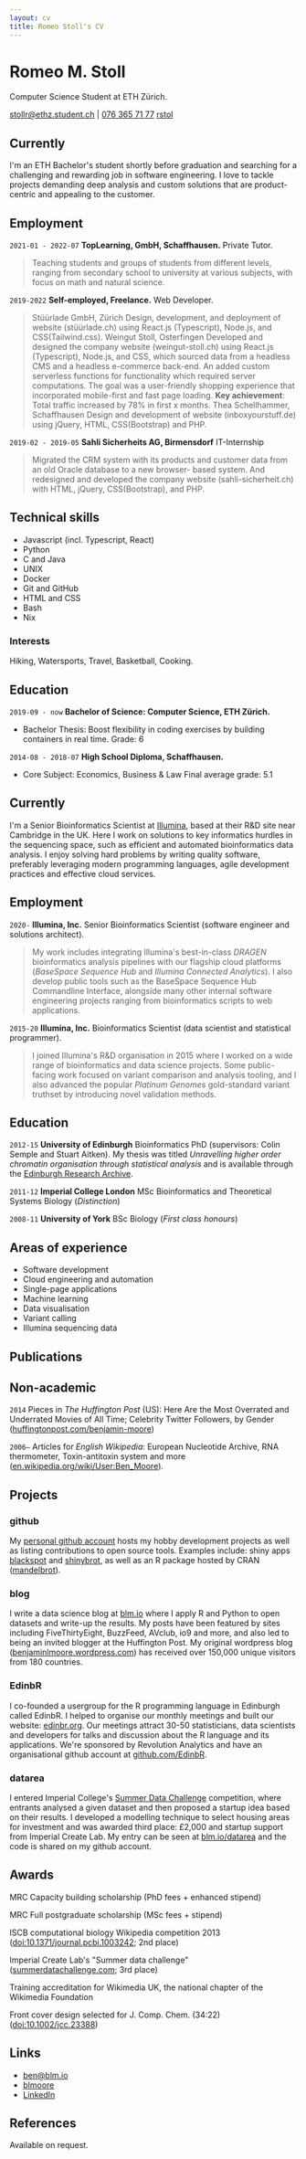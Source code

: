 ```yaml
---
layout: cv
title: Romeo Stoll's CV
---
```

# Romeo M. Stoll 
Computer Science Student at ETH Zürich.

<div id="webaddress">
<a href="mailto:stollr@ethz.student.ch">stollr@ethz.student.ch</a>
| <a href="tel:0763657177">076 365 71 77</a>
<i class="fa fa-github"></i> <a href="http://github.com/rstol">rstol</a>
</div>

## Currently

I'm an ETH Bachelor's student shortly before graduation and searching for a challenging and rewarding job in software engineering. I love to tackle projects demanding deep analysis and custom solutions that are product-centric and appealing to the customer.


## Employment

`2021-01 - 2022-07` 
__TopLearning, GmbH, Schaffhausen.__ Private Tutor. 
> Teaching students and groups of students from different levels, ranging from secondary school to university at various subjects, with focus on math and natural science.

`2019-2022` 
__Self-employed, Freelance.__ Web Developer.
> Stüürlade GmbH, Zürich
Design, development, and deployment of website (stüürlade.ch) using React.js (Typescript), Node.js, and CSS(Tailwind.css).
> Weingut Stoll, Osterfingen
Developed and designed the company website (weingut-stoll.ch) using React.js (Typescript), Node.js, and CSS, which sourced data from a headless CMS and a headless e-commerce back-end. An added custom serverless functions for functionality which required server computations. The goal was a user-friendly shopping experience that incorporated mobile-first and fast page loading.
__Key achievement__: Total traffic increased by 78% in first x months.
> Thea Schellhammer, Schaffhausen
Design and development of website (inboxyourstuff.de) using jQuery, HTML, CSS(Bootstrap) and PHP.

`2019-02 - 2019-05` 
__Sahli Sicherheits AG, Birmensdorf__ IT-Internship
> Migrated the CRM system with its products and customer data from an old Oracle database to a new browser- based system. And redesigned and developed the company website (sahli-sicherheit.ch) with HTML, jQuery, CSS(Bootstrap), and PHP.

## Technical skills

* Javascript (incl. Typescript, React)
* Python
* C and Java
* UNIX
* Docker
* Git and GitHub
* HTML and CSS
* Bash
* Nix

### Interests

Hiking, Watersports, Travel, Basketball, Cooking.


## Education

`2019-09 - now`
__Bachelor of Science: Computer Science, ETH Zürich.__

- Bachelor Thesis: Boost flexibility in coding exercises by building containers in real time. Grade: 6

`2014-08 - 2018-07`
__High School Diploma, Schaffhausen.__

- Core Subject: Economics, Business & Law Final average grade: 5.1

## Currently

I'm a Senior Bioinformatics Scientist at [Illumina](http://www.illumina.com/), based at their R&D site near Cambridge in the UK. Here I work on solutions to key informatics hurdles in the sequencing space, such as efficient and automated bioinformatics data analysis. I enjoy solving hard problems by writing quality software, preferably leveraging modern programming languages, agile development practices and effective cloud services.

## Employment

`2020-` 
__Illumina, Inc.__ Senior Bioinformatics Scientist (software engineer and solutions architect). 
> My work includes integrating Illumina's best-in-class _DRAGEN_ bioinformatics analysis pipelines with our flagship cloud platforms (_BaseSpace Sequence Hub_ and _Illumina Connected Analytics_). I also develop public tools such as the BaseSpace Sequence Hub Commandline Interface, alongside many other internal software engineering projects ranging from bioinformatics scripts to web applications.

`2015-20` 
__Illumina, Inc.__ Bioinformatics Scientist (data scientist and statistical programmer).
> I joined Illumina's R&D organisation in 2015 where I worked on a wide range of bioinformatics and data science projects. Some public-facing work focused on variant comparison and analysis tooling, and I also advanced the popular _Platinum Genomes_ gold-standard variant truthset by introducing novel validation methods.

## Education

`2012-15`
__University of Edinburgh__ Bioinformatics PhD (supervisors: Colin Semple and Stuart Aitken). My thesis was titled _Unravelling higher order chromatin organisation through statistical analysis_ and is available through the [Edinburgh Research Archive](https://www.era.lib.ed.ac.uk/handle/1842/22906).

`2011-12`
__Imperial College London__ MSc Bioinformatics and Theoretical Systems Biology (_Distinction_)

`2008-11`
__University of York__ BSc Biology (_First class honours_)

## Areas of experience

* Software development
* Cloud engineering and automation
* Single-page applications
* Machine learning
* Data visualisation
* Variant calling
* Illumina sequencing data

## Publications

## Non-academic

`2014` Pieces in _The Huffington Post_ (US): Here Are the Most Overrated and Underrated Movies of All Time; Celebrity Twitter Followers, by Gender ([huffingtonpost.com/benjamin-moore](http://www.huffingtonpost.com/benjamin-moore/))

`2006–` Articles for _English Wikipedia_: European Nucleotide Archive, RNA thermometer, Toxin-antitoxin system and more ([en.wikipedia.org/wiki/User:Ben_Moore](https://en.wikipedia.org/wiki/User:Ben_Moore)).

## Projects

### github

My [personal github account](https://github.com/rstol) hosts my hobby development projects as well as listing contributions to open source tools. Examples include: shiny apps [blackspot](https://github.com/blmoore/blackspot) and [shinybrot](https://github.com/blmoore/shinybrot), as well as an R package hosted by CRAN ([mandelbrot](https://github.com/blmoore/mandelbrot)).

### blog

I write a data science blog at [blm.io](http://blm.io/blog) where I apply R and Python to open datasets and write-up the results. My posts have been featured by sites including FiveThirtyEight, BuzzFeed, AVclub, io9 and more, and also led to being an invited blogger at the Huffington Post. My original wordpress blog ([benjaminlmoore.wordpress.com](http://benjaminlmoore.wordpress.com)) has received over 150,000 unique visitors from 180 countries.

### EdinbR

I co-founded a usergroup for the R programming language in Edinburgh called EdinbR. I helped to organise our monthly meetings and built our website: [edinbr.org](http://edinbr.org). Our meetings attract 30-50 statisticians, data scientists and developers for talks and discussion about the R language and its applications. We're sponsored by Revolution Analytics and have an organisational github account at [github.com/EdinbR](https://github.com/EdinbR).

### datarea

I entered Imperial College's [Summer Data Challenge](https://www.imperial.ac.uk/data-science/education/summer-data-challenge/) competition, where entrants analysed a given dataset and then proposed a startup idea based on their results. I developed a modelling technique to select housing areas for investment and was awarded third place: £2,000 and startup support from Imperial Create Lab. My entry can be seen at [blm.io/datarea](http://blm.io/datarea) and the code is shared on my github account.

## Awards

MRC Capacity building scholarship (PhD fees + enhanced stipend)

MRC Full postgraduate scholarship (MSc fees + stipend)

ISCB computational biology Wikipedia competition 2013 ([doi:10.1371/journal.pcbi.1003242](http://dx.doi.org/10.1371/journal.pcbi.1003242); 2nd place)

Imperial Create Lab's "Summer data challenge" ([summerdatachallenge.com](http://summerdatachallenge.com); 3rd place)


Training accreditation for Wikimedia UK, the national chapter of the Wikimedia Foundation

Front cover design selected for J. Comp. Chem. (34:22) ([doi:10.1002/jcc.23388](http://dx.doi.org/10.1002/jcc.23388))

## Links

<!-- fa are fontawesome, ai are academicons -->
* <i class="fa fa-envelope"></i> <a href="mailto:ben@blm.io">ben@blm.io</a><br />
* <i class="fa fa-github"></i> <a href="http://github.com/blmoore">blmoore</a><br />
* <i class="fa fa-linkedin"></i> <a href="https://www.linkedin.com/in/blmoore/">LinkedIn</a>

## References

Available on request.

<!-- ### Footer

Last updated: Jan 2023 -->



